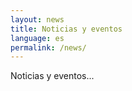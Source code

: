 ```yaml
---
layout: news
title: Noticias y eventos
language: es
permalink: /news/
---
```


Noticias y eventos...
